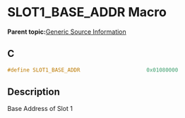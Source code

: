# SLOT1\_BASE\_ADDR Macro

**Parent topic:**[Generic Source Information](GUID-9B3F465C-7297-4547-B7C6-3AAABEB7E261.md)

## C

```c
#define SLOT1_BASE_ADDR                     0x01080000

```

## Description

Base Address of Slot 1

